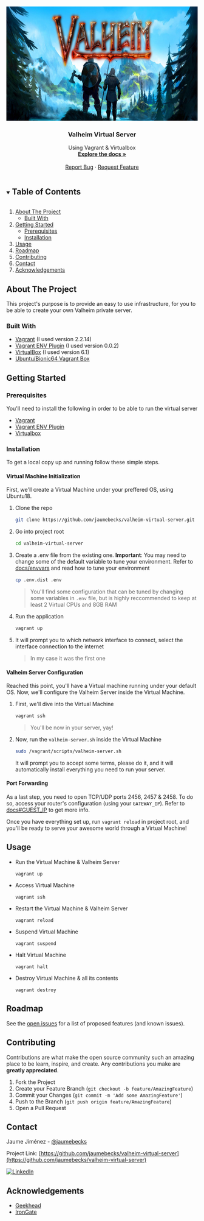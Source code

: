 <!-- PROJECT LOGO -->
<br />
<p align="center">
  <a href="https://github.com/jaumebecks/valheim-virtual-server">
    <img src="images/logo.jpg" alt="Logo" width="700" height="300">
  </a>

  <h3 align="center">Valheim Virtual Server</h3>

  <p align="center">
    Using Vagrant & Virtualbox
    <br />
    <a href="https://github.com/jaumebecks/valheim-virtual-server/tree/main/docs"><strong>Explore the docs »</strong></a>
    <br />
    <br />
    <a href="https://github.com/jaumebecks/valheim-virtual-server/issues">Report Bug</a>
    ·
    <a href="https://github.com/jaumebecks/valheim-virtual-server/issues">Request Feature</a>
  </p>
</p>

<!-- TABLE OF CONTENTS -->
<details open="open">
  <summary><h2 style="display: inline-block">Table of Contents</h2></summary>
  <ol>
    <li>
      <a href="#about-the-project">About The Project</a>
      <ul>
        <li><a href="#built-with">Built With</a></li>
      </ul>
    </li>
    <li>
      <a href="#getting-started">Getting Started</a>
      <ul>
        <li><a href="#prerequisites">Prerequisites</a></li>
        <li><a href="#installation">Installation</a></li>
      </ul>
    </li>
    <li><a href="#usage">Usage</a></li>
    <li><a href="#roadmap">Roadmap</a></li>
    <li><a href="#contributing">Contributing</a></li>
    <li><a href="#contact">Contact</a></li>
    <li><a href="#acknowledgements">Acknowledgements</a></li>
  </ol>
</details>

<!-- ABOUT THE PROJECT -->

## About The Project

This project's purpose is to provide an easy to use infrastructure, for you to be able to create your own Valheim private server.

### Built With

- [Vagrant](https://www.vagrantup.com/) (I used version 2.2.14)
- [Vagrant ENV Plugin](https://www.rubydoc.info/gems/vagrant-env) (I used version 0.0.2)
- [VirtualBox](https://www.virtualbox.org/) (I used version 6.1)
- [Ubuntu/Bionic64 Vagrant Box](https://app.vagrantup.com/ubuntu/boxes/bionic64)

<!-- GETTING STARTED -->

## Getting Started

### Prerequisites

You'll need to install the following in order to be able to run the virtual server

- [Vagrant](https://www.vagrantup.com/docs/installation)
- [Vagrant ENV Plugin](https://www.rubydoc.info/gems/vagrant-env)
- [Virtualbox](https://www.virtualbox.org/wiki/Downloads)

### Installation
To get a local copy up and running follow these simple steps.

#### Virtual Machine Initialization

First, we'll create a Virtual Machine under your preffered OS, using Ubuntu18.

1. Clone the repo

   ```sh
   git clone https://github.com/jaumebecks/valheim-virtual-server.git
   ```

2. Go into project root

   ```sh
   cd valheim-virtual-server
   ```

3. Create a .env file from the existing one. **Important**: You may need to change some of the default variable to tune your environment. Refer to [docs/envvars](docs/envvars.md) and read how to tune your environment

   ```sh
   cp .env.dist .env
   ```

   > You'll find some configuration that can be tuned by changing some variables in `.env` file, but is highly reccommended to keep at least 2 Virtual CPUs and 8GB RAM

4. Run the application

   ```sh
   vagrant up
   ```

5. It will prompt you to which network interface to connect, select the interface connection to the internet

   > In my case it was the first one


#### Valheim Server Configuration

Reached this point, you'll have a Virtual machine running under your default OS. Now, we'll configure the Valheim Server inside the Virtual Machine.

1. First, we'll dive into the Virtual Machine

   ```sh
   vagrant ssh
   ```

   > You'll be now in your server, yay!

2. Now, run the `valheim-server.sh` inside the Virtual Machine

   ```sh
   sudo /vagrant/scripts/valheim-server.sh
   ```

   It will prompt you to accept some terms, please do it, and it will automatically install everything you need to run your server.

#### Port Forwarding

  As a last step, you need to open TCP/UDP ports 2456, 2457 & 2458. To do so, access your router's configuration (using your `GATEWAY_IP`). Refer to [docs#GUEST_IP](docs/envvars.md#GUEST_IP) to get more info.

  Once you have everything set up, run `vagrant reload` in project root, and you'll be ready to serve your awesome world through a Virtual Machine!

<!-- USAGE EXAMPLES -->

## Usage

- Run the Virtual Machine & Valheim Server

  ```
  vagrant up
  ```

- Access Virtual Machine

  ```
  vagrant ssh
  ```

- Restart the Virtual Machine & Valheim Server

  ```
  vagrant reload
  ```

- Suspend Virtual Machine

  ```
  vagrant suspend
  ```

- Halt Virtual Machine

  ```
  vagrant halt
  ```

- Destroy Virtual Machine & all its contents

  ```
  vagrant destroy
  ```

<!-- ROADMAP -->

## Roadmap

See the [open issues](https://github.com/jaumebecks/valheim-virtual-server/issues) for a list of proposed features (and known issues).

<!-- CONTRIBUTING -->

## Contributing

Contributions are what make the open source community such an amazing place to be learn, inspire, and create. Any contributions you make are **greatly appreciated**.

1. Fork the Project
2. Create your Feature Branch (`git checkout -b feature/AmazingFeature`)
3. Commit your Changes (`git commit -m 'Add some AmazingFeature'`)
4. Push to the Branch (`git push origin feature/AmazingFeature`)
5. Open a Pull Request

<!-- CONTACT -->

## Contact

Jaume Jiménez - [@jaumebecks](https://twitter.com/jaumebecks)

Project Link: [https://github.com/jaumebecks/valheim-virtual-server](https://github.com/jaumebecks/valheim-virtual-server)

[![LinkedIn][linkedin-shield]][linkedin-url]

<!-- ACKNOWLEDGEMENTS -->

## Acknowledgements

- [Geekhead](https://www.youtube.com/channel/UCG4EFg9NAskd3X7RoyiomuA)
- [IronGate](https://irongatestudio.se)

<!-- MARKDOWN LINKS & IMAGES -->
<!-- https://www.markdownguide.org/basic-syntax/#reference-style-links -->

[linkedin-shield]: https://img.shields.io/badge/-LinkedIn-black.svg?style=for-the-badge&logo=linkedin&colorB=555
[linkedin-url]: https://linkedin.com/in/jaume-jimenez-forteza
